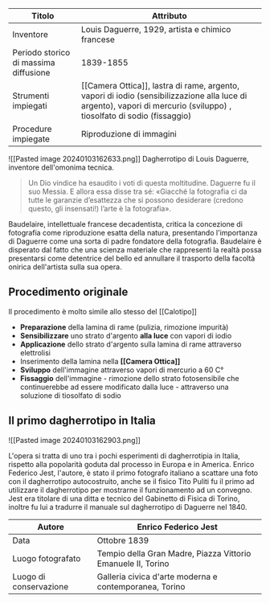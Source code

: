 | Titolo | Attributo |
| ---- | ---- |
| Inventore | Louis Daguerre, 1929, artista e chimico francese |
| Periodo storico di massima diffusione | 1839-1855 |
| Strumenti impiegati | [[Camera Ottica]], lastra di rame, argento, vapori di iodio (sensibilizzazione alla luce di argento), vapori di mercurio (sviluppo) , tiosolfato di sodio (fissaggio) |
| Procedure impiegate | Riproduzione di immagini |

![[Pasted image 20240103162633.png]]
Dagherrotipo di Louis Daguerre, inventore dell'omonima tecnica.

> Un Dio vindice ha esaudito i voti di questa moltitudine. Daguerre fu il suo Messia. E allora essa disse tra sé: «Giacché la fotografia ci da tutte le garanzie d’esattezza che si possono desiderare (credono questo, gli insensati!) l’arte è la fotografia».

Baudelaire, intellettuale francese decadentista, critica la concezione di fotografia come riproduzione esatta della natura, presentando l'importanza di Daguerre come una sorta di padre fondatore della fotografia. Baudelaire è disperato dal fatto che una scienza materiale che rappresenti la realtà possa presentarsi come detentrice del bello ed annullare il trasporto della facoltà onirica dell'artista sulla sua opera. 
## Procedimento originale

Il procedimento è molto simile allo stesso del [[Calotipo]] 
> 
* **Preparazione** della lamina di rame (pulizia, rimozione impurità)
* **Sensibilizzare** uno strato d'argento **alla luce** con vapori di iodio
* **Applicazione** dello strato d'argento sulla lamina di rame attraverso elettrolisi
* Inserimento della lamina nella **[[Camera Ottica]]**
* **Sviluppo** dell'immagine attraverso vapori di mercurio a 60 C°
* **Fissaggio** dell'immagine - rimozione dello strato fotosensibile che continuerebbe ad essere modificato dalla luce - attraverso una soluzione di tiosolfato di sodio

## Il primo dagherrotipo in Italia

![[Pasted image 20240103162903.png]]

L'opera si tratta di uno tra i pochi esperimenti di dagherrotipia in Italia, rispetto alla popolarità goduta dal processo in Europa e in America. Enrico Federico Jest, l'autore, è stato il primo fotografo italiano a scattare una foto con il dagherrotipo autocostruito, anche se il fisico Tito Puliti fu il primo ad utilizzare il dagherrotipo per mostrarne il funzionamento ad un convegno. 
Jest era titolare di una ditta e tecnico del Gabinetto di Fisica di Torino, inoltre fu lui a tradurre il manuale sul dagherrotipo di Daguerre nel 1840.

| Autore | Enrico Federico Jest |
| ---- | ---- |
| Data | Ottobre 1839 |
| Luogo fotografato | Tempio della Gran Madre, Piazza Vittorio Emanuele II, Torino |
| Luogo di conservazione | Galleria civica d'arte moderna e contemporanea, Torino |
